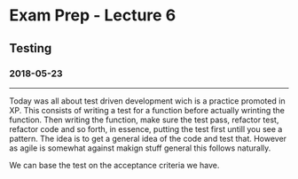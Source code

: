 # Exam Prep - Lecture 6
## Testing 
### 2018-05-23
---
Today was all about test driven development wich is a practice promoted in XP. This consists of writing a test for a function before actually wrinting the function. Then writing the function, make sure the test pass, refactor test, refactor code and so forth, in essence, putting the test first untill you see a pattern. The idea is to get a general idea of the code and test that. However as agile is somewhat against makign stuff general this follows naturally. 

We can base the test on the acceptance criteria we have. 